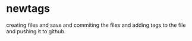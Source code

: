 # newtags
creating files and save and commiting the files and adding tags to the file and pushing it to github.
